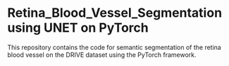 # Retina_Blood_Vessel_Segmentation using UNET on PyTorch

This repository contains the code for semantic segmentation of the retina blood vessel on the DRIVE dataset using the PyTorch framework.
